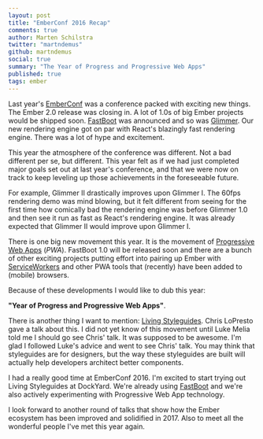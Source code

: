 ```yaml
---
layout: post
title: "EmberConf 2016 Recap"
comments: true
author: Marten Schilstra
twitter: "martndemus"
github: martndemus
social: true
summary: "The Year of Progress and Progressive Web Apps"
published: true
tags: ember
---
```


Last year's [EmberConf][emberconf] was a conference packed with exciting new things.
The Ember 2.0 release was closing in. A lot of 1.0s of big Ember projects would
be shipped soon. [FastBoot][fastboot] was announced and so was [Glimmer][glimmer].
Our new rendering engine got on par with React's blazingly fast
rendering engine. There was a lot of hype and excitement.

This year the atmosphere of the conference was different. Not a bad different
per se, but different. This year felt as if we had just completed major goals
set out at last year's conference, and that we were now on track to keep leveling
up those achievements in the foreseeable future.

For example, Glimmer II drastically improves upon Glimmer I. The 60fps
rendering demo was mind blowing, but it felt different from seeing for the
first time how comically bad the rendering engine was before Glimmer 1.0 and then
see it run as fast as React's rendering engine. It was already expected
that Glimmer II would improve upon Glimmer I.

There is one big new movement this year. It is the movement of
[Progressive Web Apps][pwa] (_PWA_). FastBoot 1.0 will be released soon and
there are a bunch of other exciting projects putting effort into pairing up
Ember with [ServiceWorkers][sw] and other PWA tools that (recently) have been added
to (mobile) browsers.

Because of these developments I would like to dub this year:

__"Year of Progress and Progressive Web Apps"__.

There is another thing I want to mention: [Living Styleguides][styleguides].
Chris LoPresto gave a talk about this. I did not yet know of this movement
until Luke Melia told me I should go see Chris' talk. It was supposed to be
awesome. I'm glad I followed Luke's advice and went to see Chris' talk.
You may think that styleguides are for designers, but the way these styleguides
are built will actually help developers architect better components.

I had a really good time at EmberConf 2016. I'm excited to start trying out Living
Styleguides at DockYard. We're already using [FastBoot][fastboot-post] and we're
also actively experimenting with Progressive Web App technology.

I look forward to another round of talks that show how the Ember ecosystem has been
improved and solidified in 2017. Also to meet all the wonderful people I've met this
year again.

[emberconf]: http://emberconf.com
[fastboot]: http://www.ember-fastboot.com
[glimmer]: https://github.com/tildeio/glimmer
[pwa]: https://developers.google.com/web/progressive-web-apps?hl=en
[styleguides]: http://chrislopresto.com/presentations/living-style-guide-driven-development?c=false&h=0&ph=900&pw=1600&v=0
[fastboot-post]: https://dockyard.com/blog/2016/03/29/served-with-fastboot-again
[sw]: http://www.html5rocks.com/en/tutorials/service-worker/introduction/
